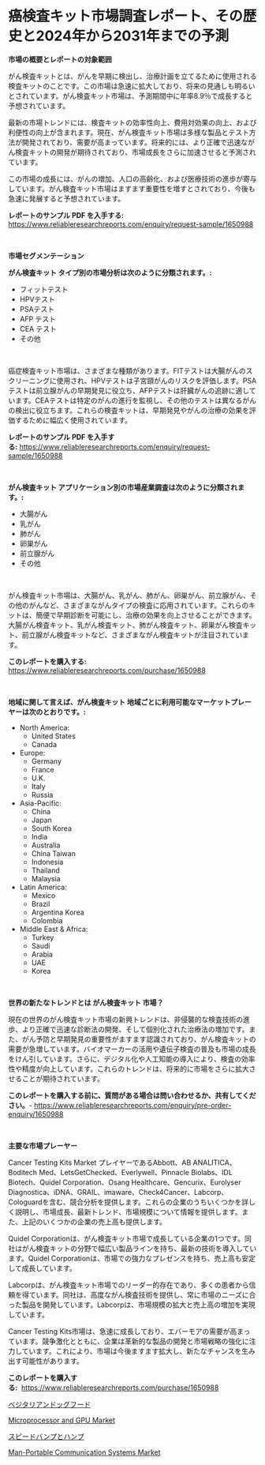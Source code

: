 <p><h1>癌検査キット市場調査レポート、その歴史と2024年から2031年までの予測</h1></p><p><strong>市場の概要とレポートの対象範囲</strong></p>
<p><p>がん検査キットとは、がんを早期に検出し、治療計画を立てるために使用される検査キットのことです。この市場は急速に拡大しており、将来の見通しも明るいとされています。がん検査キット市場は、予測期間中に年率8.9％で成長すると予想されています。</p><p>最新の市場トレンドには、検査キットの効率性向上、費用対効果の向上、および利便性の向上が含まれます。現在、がん検査キット市場は多様な製品とテスト方法が開発されており、需要が高まっています。将来的には、より正確で迅速ながん検査キットの開発が期待されており、市場成長をさらに加速させると予測されています。</p><p>この市場の成長には、がんの増加、人口の高齢化、および医療技術の進歩が寄与しています。がん検査キット市場はますます重要性を増すとされており、今後も急速に発展すると予想されています。</p></p>
<p><strong>レポートのサンプル PDF を入手する:</strong> <a href="https://www.reliableresearchreports.com/enquiry/request-sample/1650988">https://www.reliableresearchreports.com/enquiry/request-sample/1650988</a></p>
<p>&nbsp;</p>
<p><strong>市場セグメンテーション</strong></p>
<p><strong>がん検査キット タイプ別の市場分析は次のように分類されます。:</strong></p>
<p><ul><li>フィットテスト</li><li>HPVテスト</li><li>PSAテスト</li><li>AFP テスト</li><li>CEA テスト</li><li>その他</li></ul></p>
<p>&nbsp;</p>
<p><p>癌症検査キット市場は、さまざまな種類があります。FITテストは大腸がんのスクリーニングに使用され、HPVテストは子宮頸がんのリスクを評価します。PSAテストは前立腺がんの早期発見に役立ち、AFPテストは肝臓がんの追跡に適しています。CEAテストは特定のがんの進行を監視し、その他のテストは異なるがんの検出に役立ちます。これらの検査キットは、早期発見やがんの治療の効果を評価するために幅広く使用されています。</p></p>
<p><strong>レポートのサンプル PDF を入手する:</strong>&nbsp;<a href="https://www.reliableresearchreports.com/enquiry/request-sample/1650988">https://www.reliableresearchreports.com/enquiry/request-sample/1650988</a></p>
<p>&nbsp;</p>
<p><strong> がん検査キット アプリケーション別の市場産業調査は次のように分類されます。:</strong></p>
<p><ul><li>大腸がん</li><li>乳がん</li><li>肺がん</li><li>卵巣がん</li><li>前立腺がん</li><li>その他</li></ul></p>
<p>&nbsp;</p>
<p><p>がん検査キット市場は、大腸がん、乳がん、肺がん、卵巣がん、前立腺がん、その他のがんなど、さまざまながんタイプの検査に応用されています。これらのキットは、簡便で早期診断を可能にし、治療の効果を向上させることができます。大腸がん検査キット、乳がん検査キット、肺がん検査キット、卵巣がん検査キット、前立腺がん検査キットなど、さまざまながん検査キットが注目されています。</p></p>
<p><strong>このレポートを購入する:</strong>&nbsp; <a href="https://www.reliableresearchreports.com/purchase/1650988">https://www.reliableresearchreports.com/purchase/1650988</a></p>
<p>&nbsp;</p>
<p><strong>地域に関して言えば、がん検査キット 地域ごとに利用可能なマーケットプレーヤーは次のとおりです。:</strong></p>
<p><ul>
    <li>
        North America:
        <ul>
            <li>United States</li>
            <li>Canada</li>
        </ul>
    </li>
    <li>
        Europe:
        <ul>
            <li>Germany</li>
            <li>France</li>
            <li>U.K.</li>
            <li>Italy</li>
            <li>Russia</li>
        </ul>
    </li>
    <li>
        Asia-Pacific:
        <ul>
            <li>China</li>
            <li>Japan</li>
            <li>South Korea</li>
            <li>India</li>
            <li>Australia</li>
            <li>China Taiwan</li>
            <li>Indonesia</li>
            <li>Thailand</li>
            <li>Malaysia</li>
        </ul>
    </li>
    <li>
        Latin America:
        <ul>
            <li>Mexico</li>
            <li>Brazil</li>
            <li>Argentina Korea</li>
            <li>Colombia</li>
        </ul>
    </li>
    <li>
        Middle East & Africa:
        <ul>
            <li>Turkey</li>
            <li>Saudi</li>
            <li>Arabia</li>
            <li>UAE</li>
            <li>Korea</li>
        </ul>
    </li>
    </ul></p>
<p>&nbsp;</p>
<p><strong>世界の新たなトレンドとは がん検査キット 市場？</strong></p>
<p><p>現在の世界のがん検査キット市場の新興トレンドは、非侵襲的な検査技術の進歩、より正確で迅速な診断法の開発、そして個別化された治療法の増加です。また、がん予防と早期発見の重要性がますます認識されており、がん検査キットの需要が急増しています。バイオマーカーの活用や遺伝子検査の普及も市場の成長をけん引しています。さらに、デジタル化や人工知能の導入により、検査の効率性や精度が向上しています。これらのトレンドは、将来的に市場をさらに拡大させることが期待されています。</p></p>
<p><strong>このレポートを購入する前に、質問がある場合は問い合わせるか、共有してください。</strong>- <a href="https://www.reliableresearchreports.com/enquiry/pre-order-enquiry/1650988">https://www.reliableresearchreports.com/enquiry/pre-order-enquiry/1650988</a></p>
<p>&nbsp;</p>
<p><strong>主要な市場プレーヤー</strong></p>
<p><p>Cancer Testing Kits Market プレイヤーであるAbbott、AB ANALITICA、Boditech Med、LetsGetChecked、Everlywell、Pinnacle Biolabs、IDL Biotech、Quidel Corporation、Osang Healthcare、Gencurix、Eurolyser Diagnostica、iDNA、GRAIL、imaware、Check4Cancer、Labcorp、Cologuardを含む、競合分析を提供します。これらの企業のうちいくつかを詳しく説明し、市場成長、最新トレンド、市場規模について情報を提供します。また、上記のいくつかの企業の売上高も提供します。</p><p>Quidel Corporationは、がん検査キット市場で成長している企業の1つです。同社はがん検査キットの分野で幅広い製品ラインを持ち、最新の技術を導入しています。Quidel Corporationは、市場での強力なプレゼンスを持ち、売上高も安定して成長しています。</p><p>Labcorpは、がん検査キット市場でのリーダー的存在であり、多くの患者から信頼を得ています。同社は、高度ながん検査技術を提供し、常に市場のニーズに合った製品を開発しています。Labcorpは、市場規模の拡大と売上高の増加を実現しています。</p><p>Cancer Testing Kits市場は、急速に成長しており、エバーモアの需要が高まっています。競争激化とともに、企業は革新的な製品の開発と市場戦略の強化に注力しています。これにより、市場は今後ますます拡大し、新たなチャンスを生み出す可能性があります。</p></p>
<p><strong>このレポートを購入する:</strong>&nbsp;&nbsp;<a href="https://www.reliableresearchreports.com/purchase/1650988">https://www.reliableresearchreports.com/purchase/1650988</a></p>
<p><p><a href="https://github.com/vlcostes/Market-Research-Report-List-1/blob/main/862163110248.md">ベジタリアンドッグフード</a></p><p><a href="https://github.com/beatblasta/Market-Research-Report-List-2/blob/main/microprocessor-and-gpu-market.md">Microprocessor and GPU Market</a></p><p><a href="https://github.com/EstaSprer20231/Market-Research-Report-List-1/blob/main/389727510249.md">スピードバンプとハンプ</a></p><p><a href="https://github.com/angelajermaine/Market-Research-Report-List-2/blob/main/man-portable-communication-systems-market.md">Man-Portable Communication Systems Market</a></p></p>